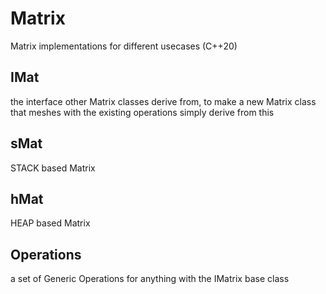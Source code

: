 # Matrix
Matrix implementations for different usecases (C++20)

## IMat
the interface other Matrix classes derive from, to make a new Matrix class that meshes with the existing operations simply derive from this

## sMat
STACK based Matrix

## hMat
HEAP based Matrix

## Operations
a set of Generic Operations for anything with the IMatrix base class
